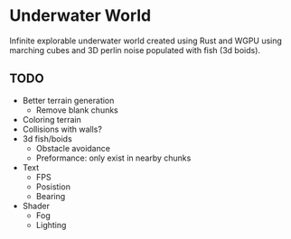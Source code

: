 # Underwater World

Infinite explorable underwater world created using Rust and WGPU using marching cubes and 3D perlin noise populated with fish (3d boids).

## TODO

- Better terrain generation
    - Remove blank chunks
- Coloring terrain
- Collisions with walls?
- 3d fish/boids
    - Obstacle avoidance
    - Preformance: only exist in nearby chunks
- Text
    - FPS
    - Posistion
    - Bearing
- Shader
    - Fog
    - Lighting
